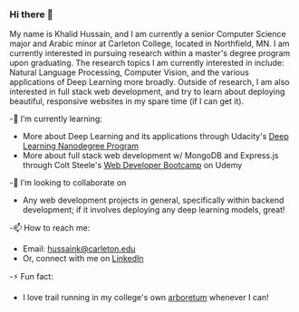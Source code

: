 ### Hi there 👋

My name is Khalid Hussain, and I am currently a senior Computer Science major and Arabic minor at Carleton College, located in Northfield, MN.  I am currently interested in pursuing research within a master's degree program upon graduating. The research topics I am currently interested in include: Natural Language Processing, Computer Vision, and the various applications of Deep Learning more broadly. Outside of research, I am also interested in full stack web development, and try to learn about deploying beautiful, responsive websites in my spare time (if I can get it).

-🌱 I’m currently learning:
  - More about Deep Learning and its applications through Udacity's [Deep Learning Nanodegree Program](https://www.udacity.com/course/deep-learning-nanodegree--nd101)
  - More about full stack web development w/ MongoDB and Express.js through Colt Steele's [Web Developer Bootcamp](https://www.udemy.com/course/the-web-developer-bootcamp/) on Udemy

-👯 I’m looking to collaborate on
  - Any web development projects in general, specifically within backend development; if it involves deploying any deep learning models, great!

-📫 How to reach me:
  - Email: hussaink@carleton.edu
  - Or, connect with me on [LinkedIn](https://www.linkedin.com/in/khalid-hussain-029970176/)

-⚡ Fun fact:
  - I love trail running in my college's own [arboretum](https://d31kydh6n6r5j5.cloudfront.net/uploads/sites/594/2020/12/2017B_WArbMapWithRules.pdf) whenever I can!
